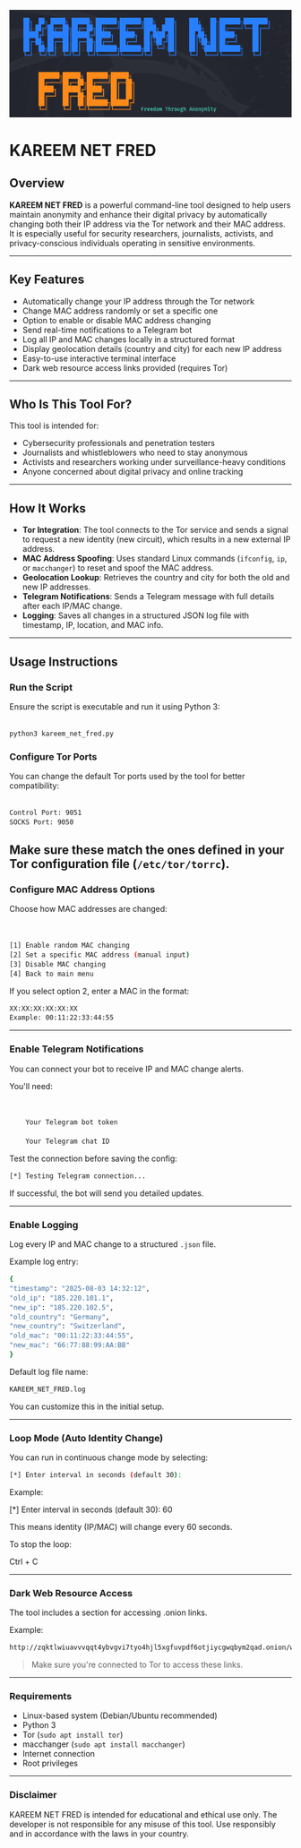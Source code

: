 ![Banner](./assets/banner.png)



# KAREEM NET FRED

## Overview

**KAREEM NET FRED** is a powerful command-line tool designed to help users maintain anonymity and enhance their digital privacy by automatically changing both their IP address via the Tor network and their MAC address. It is especially useful for security researchers, journalists, activists, and privacy-conscious individuals operating in sensitive environments.

---

## Key Features

- Automatically change your IP address through the Tor network  
- Change MAC address randomly or set a specific one  
- Option to enable or disable MAC address changing  
- Send real-time notifications to a Telegram bot  
- Log all IP and MAC changes locally in a structured format  
- Display geolocation details (country and city) for each new IP address  
- Easy-to-use interactive terminal interface  
- Dark web resource access links provided (requires Tor)  

---

## Who Is This Tool For?

This tool is intended for:

- Cybersecurity professionals and penetration testers  
- Journalists and whistleblowers who need to stay anonymous  
- Activists and researchers working under surveillance-heavy conditions  
- Anyone concerned about digital privacy and online tracking  

---

## How It Works

- **Tor Integration**: The tool connects to the Tor service and sends a signal to request a new identity (new circuit), which results in a new external IP address.  
- **MAC Address Spoofing**: Uses standard Linux commands (`ifconfig`, `ip`, or `macchanger`) to reset and spoof the MAC address.  
- **Geolocation Lookup**: Retrieves the country and city for both the old and new IP addresses.  
- **Telegram Notifications**: Sends a Telegram message with full details after each IP/MAC change.  
- **Logging**: Saves all changes in a structured JSON log file with timestamp, IP, location, and MAC info.  

---

## Usage Instructions

### Run the Script

Ensure the script is executable and run it using Python 3:

```bash

python3 kareem_net_fred.py
```

### Configure Tor Ports

You can change the default Tor ports used by the tool for better compatibility:
```bash

Control Port: 9051
SOCKS Port: 9050
```


Make sure these match the ones defined in your Tor configuration file (`/etc/tor/torrc`).
---

### Configure MAC Address Options

Choose how MAC addresses are changed:

```bash


[1] Enable random MAC changing
[2] Set a specific MAC address (manual input)
[3] Disable MAC changing
[4] Back to main menu
```



If you select option 2, enter a MAC in the format:

```bash
XX:XX:XX:XX:XX:XX
Example: 00:11:22:33:44:55

```



---

### Enable Telegram Notifications

You can connect your bot to receive IP and MAC change alerts.

You'll need:

```bash


    Your Telegram bot token

    Your Telegram chat ID
```



Test the connection before saving the config:

```bash
[*] Testing Telegram connection...

```



If successful, the bot will send you detailed updates.

---

### Enable Logging

Log every IP and MAC change to a structured `.json` file.

Example log entry:

```bash
{
"timestamp": "2025-08-03 14:32:12",
"old_ip": "185.220.101.1",
"new_ip": "185.220.102.5",
"old_country": "Germany",
"new_country": "Switzerland",
"old_mac": "00:11:22:33:44:55",
"new_mac": "66:77:88:99:AA:BB"
}
```


Default log file name:
```bash
KAREEM_NET_FRED.log
```


You can customize this in the initial setup.

---

### Loop Mode (Auto Identity Change)

You can run in continuous change mode by selecting:

```bash
[*] Enter interval in seconds (default 30):
```



Example:

[*] Enter interval in seconds (default 30): 60

This means identity (IP/MAC) will change every 60 seconds.

To stop the loop:


Ctrl + C

---

### Dark Web Resource Access

The tool includes a section for accessing .onion links.

Example:

```bash
http://zqktlwiuavvvqqt4ybvgvi7tyo4hjl5xgfuvpdf6otjiycgwqbym2qad.onion/wiki/index.php/Main_Page
```



> Make sure you're connected to Tor to access these links.

---

### Requirements

- Linux-based system (Debian/Ubuntu recommended)  
- Python 3  
- Tor (`sudo apt install tor`)  
- macchanger (`sudo apt install macchanger`)  
- Internet connection  
- Root privileges  

---

### Disclaimer



KAREEM NET FRED is intended for educational and ethical use only.
The developer is not responsible for any misuse of this tool.
Use responsibly and in accordance with the laws in your country.


